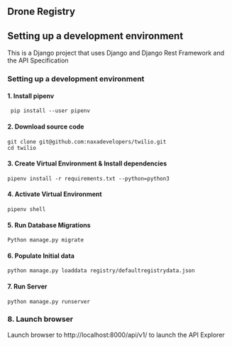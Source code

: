 ## Drone Registry 


## Setting up a development environment

This is a Django project that uses Django and Django Rest Framework and the API Specification 

### Setting up a development environment
#### 1. Install pipenv
```
 pip install --user pipenv
```
#### 2. Download source code

```
git clone git@github.com:naxadevelopers/twilio.git
cd twilio
```
#### 3. Create Virtual Environment & Install dependencies

```
pipenv install -r requirements.txt --python=python3
```
#### 4. Activate Virtual Environment

```
pipenv shell
```
#### 5. Run Database Migrations

```
Python manage.py migrate
```
#### 6. Populate Initial data

```
python manage.py loaddata registry/defaultregistrydata.json
```
#### 7. Run Server

```
python manage.py runserver
```

### 8. Launch browser 
Launch browser to http://localhost:8000/api/v1/ to launch the API Explorer
